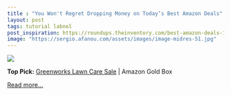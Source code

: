 ```yaml
---
title : "You Won't Regret Dropping Money on Today’s Best Amazon Deals"
layout: post
tags: tutorial labnol
post_inspiration: https://roundups.theinventory.com/best-amazon-deals-1846034805
image: "https://sergio.afanou.com/assets/images/image-midres-51.jpg"
---
```


<img src="https://i.kinja-img.com/gawker-media/image/upload/s--imacbOoL--/c_fit,fl_progressive,q_80,w_636/e0je3h2bqyonury6akes.jpg" /><p><strong>Top Pick:</strong> <a data-amazonasin="" data-amazonsubtag="[t|link[p|1846034805[au|5876237249239578285[b|lifehacker[lt|text" href="https://www.amazon.com/deal/bc8aee75/ref=gbps_tit_s-5_cd34_bc8aee75?ascsubtag=33fc3794722f9483fa5ed46f845e8b4d0252155b&amp;ots=1&amp;pf_rd_i=gb_main&amp;pf_rd_m=ATVPDKIKX0DER&amp;pf_rd_p=fd51d8cf-b5df-4144-8086-80096db8cd34&amp;pf_rd_r=0SBTZQK0AD70P76GPVZF&amp;pf_rd_s=slot-5&amp;pf_rd_t=701&amp;smid=ATVPDKIKX0DER&amp;tag=lifehackeramzn-20" data-amazontag="lifehackeramzn-20" target="_top">Greenworks Lawn Care Sale</a> | Amazon Gold Box</p><p><a href="https://roundups.theinventory.com/best-amazon-deals-1846034805">Read more...</a></p>